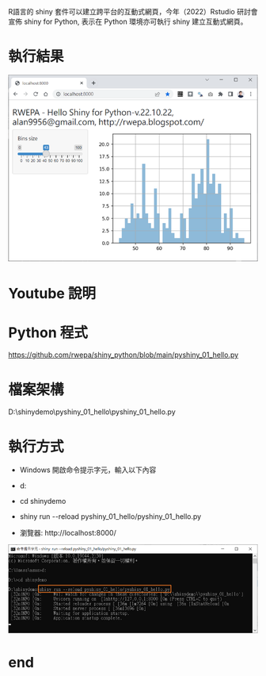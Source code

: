 R語言的 shiny 套件可以建立跨平台的互動式網頁，今年（2022）Rstudio 研討會宣佈 shiny for Python, 表示在 Python 環境亦可執行 shiny 建立互動式網頁。

# 執行結果

![image](https://github.com/rwepa/shiny_python/blob/main/imgs/shiny_python.png)

# Youtube 說明

# Python 程式

https://github.com/rwepa/shiny_python/blob/main/pyshiny_01_hello.py

# 檔案架構

D:\shinydemo\pyshiny_01_hello\pyshiny_01_hello.py

# 執行方式

+ Windows 開啟命令提示字元，輸入以下內容

+ d:

+ cd shinydemo

+ shiny run --reload pyshiny_01_hello/pyshiny_01_hello.py

+ 瀏覽器: http://localhost:8000/ 

![image](https://github.com/rwepa/shiny_python/blob/main/imgs/shiny_python_cmd.png)
# end
